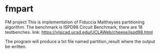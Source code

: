 # fmpart
FM project
This is implementation of Fiduccia Mattheyses partitioning algorithm.
The benchmark is ISPD98 Circuit Benchmark, there are 18 testbenches.
link: https://vlsicad.ucsd.edu/UCLAWeb/cheese/ispd98.html

The program will produce a txt file named partition_result where the output be written.
